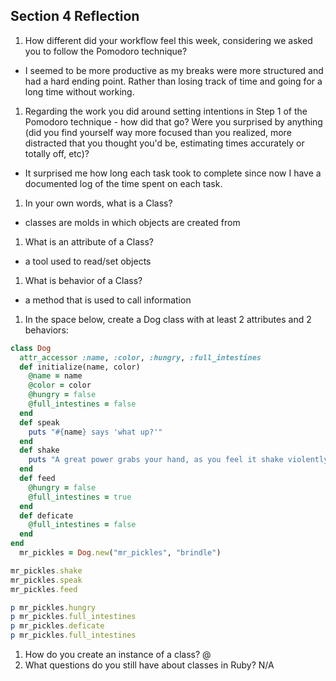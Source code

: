 ## Section 4 Reflection

1. How different did your workflow feel this week, considering we asked you to follow the Pomodoro technique?
* I seemed to be more productive as my breaks were more structured and had a hard ending point. Rather than losing track of time and going for a long time without working.

1. Regarding the work you did around setting intentions in Step 1 of the Pomodoro technique - how did that go? Were you surprised by anything (did you find yourself way more focused than you realized, more distracted that you thought you'd be, estimating times accurately or totally off, etc)?
* It surprised me how long each task took to complete since now I have a documented log of the time spent on each task.

1. In your own words, what is a Class?
* classes are molds in which objects are created from

1. What is an attribute of a Class?
* a tool used to read/set objects

1. What is behavior of a Class?
* a method that is used to call information

1. In the space below, create a Dog class with at least 2 attributes and 2 behaviors:

```rb
class Dog
  attr_accessor :name, :color, :hungry, :full_intestines
  def initialize(name, color)
    @name = name
    @color = color
    @hungry = false
    @full_intestines = false
  end
  def speak
    puts "#{name} says 'what up?'"
  end
  def shake
    puts "A great power grabs your hand, as you feel it shake violently."
  end
  def feed
    @hungry = false
    @full_intestines = true
  end
  def deficate
    @full_intestines = false
  end
end
  mr_pickles = Dog.new("mr_pickles", "brindle")

mr_pickles.shake
mr_pickles.speak
mr_pickles.feed

p mr_pickles.hungry
p mr_pickles.full_intestines
p mr_pickles.deficate
p mr_pickles.full_intestines


```

1. How do you create an instance of a class?
@
1. What questions do you still have about classes in Ruby?
N/A

